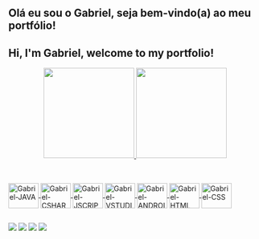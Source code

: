 ## Olá eu sou o Gabriel, seja bem-vindo(a) ao meu portfólio!
## Hi, I'm Gabriel, welcome to my portfolio!

<div align="center">
  <a href="https://github.com/Gabriel-LSantos">
  <img height="180em" src="https://github-readme-stats.vercel.app/api?username=Gabriel-LSantos&show_icons=true&theme=dark&include_all_commits=true&count_private=true"/>
  <img height="180em" src="https://github-readme-stats.vercel.app/api/top-langs/?username=Gabriel-LSantos&layout=compact&langs_count=7&theme=dark"/>
</div>

##
	
<div style= "display: inline_block"><br>
	 <img align="center" alt="Gabriel-JAVA" height="50" width="60" src="https://icongr.am/devicon/java-original-wordmark.svg">
	 <img align="center" alt="Gabriel-CSHARP" height="50" width="60" src="https://icongr.am/devicon/csharp-original.svg">
	 <img align="center" alt="Gabriel-JSCRIP" height="50" width="60" src="https://icongr.am/devicon/javascript-original.svg">
	 <img align="center" alt="Gabriel-VSTUDIO" height="50" width="60" src="https://icongr.am/devicon/visualstudio-plain.svg">
 	 <img align="center" alt="Gabriel-ANDROID" height="50" width="60" src="https://icongr.am/devicon/android-original.svg">
	 <img align="center" alt="Gabriel-HTML" height="50" width="60" src="https://icongr.am/devicon/html5-original-wordmark.svg">
         <img align="center" alt="Gabriel-CSS" height="50" width="60" src="https://icongr.am/devicon/css3-original-wordmark.svg">

 </div>

##
	
<div> 
  <a href="https://www.linkedin.com/in/gabriel-l-a3b304176" target="_blank"><img src="https://img.shields.io/badge/-LinkedIn-%230077B5?style=for-the-badge&logo=linkedin&logoColor=white" target="_blank"></a> 
  <a href="https://wa.me/5511939351368" target="_blank"><img src="https://img.shields.io/badge/WhatsApp-25D366?style=for-the-badge&logo=whatsapp&logoColor=white target="_blank"></a> 
   <a href="mailto:gabrielsantos908@live.com" target="_blank"><img src="https://img.shields.io/badge/Microsoft_Outlook-0078D4?style=for-the-badge&logo=microsoft-outlook&logoColor=white"></a> 
   <a href="mailto:gabrielsantos908@live.com" target="_blank"><img src="https://img.shields.io/badge/Gmail-D14836?style=for-the-badge&logo=gmail&logoColor=white"></a> 
  
  

</div>
